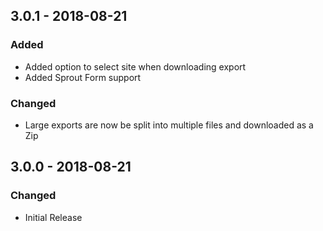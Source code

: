 ## 3.0.1 - 2018-08-21
### Added
- Added option to select site when downloading export
- Added Sprout Form support

### Changed
- Large exports are now be split into multiple files and downloaded as a Zip

## 3.0.0 - 2018-08-21
### Changed
- Initial Release